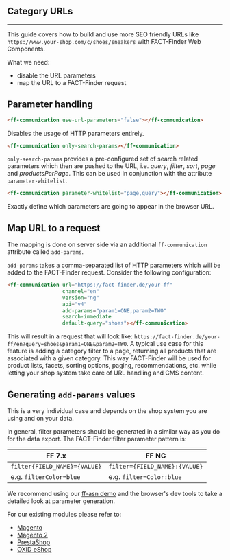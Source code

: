 ## Category URLs
---

This guide covers how to build and use more SEO friendly URLs like `https://www.your-shop.com/c/shoes/sneakers` with FACT-Finder Web Components.

What we need:
- disable the URL parameters
- map the URL to a FACT-Finder request

## Parameter handling
```html
<ff-communication use-url-parameters="false"></ff-communication>
```
Disables the usage of HTTP parameters entirely.

 ```html
<ff-communication only-search-params></ff-communication>
```
`only-search-params` provides a pre-configured set of search related parameters which then are pushed to the URL, i.e. _query_, _filter_, _sort_, _page_ and _productsPerPage_. This can be used in conjunction with the attribute `parameter-whitelist`.

 ```html
<ff-communication parameter-whitelist="page,query"></ff-communication>
```
Exactly define which parameters are going to appear in the browser URL.


## Map URL to a request
The mapping is done on server side via an additional `ff-communication` attribute called `add-params`. 

`add-params` takes a comma-separated list of HTTP parameters which will be added to the FACT-Finder request. 
Consider the following configuration:

```html
<ff-communication url="https://fact-finder.de/your-ff" 
                  channel="en"
                  version="ng"
                  api="v4"
                  add-params="param1=ONE,param2=TWO"
                  search-immediate
                  default-query="shoes"></ff-communication>
```
This will result in a request that will look like: `https://fact-finder.de/your-ff/en?query=shoes&param1=ONE&param2=TWO`.
A typical use case for this feature is adding a category filter to a page, returning all products that are associated with a given category.
This way FACT-Finder will be used for product lists, facets, sorting options, paging, recommendations, etc. while letting your shop system take care of URL handling and CMS content.

## Generating `add-params` values
This is a very individual case and depends on the shop system you are using and on your data.

In general, filter parameters should be generated in a similar way as you do for the data export.
The FACT-Finder filter parameter pattern is:

| FF 7.x | FF NG |
| ------ | ----- |
| `filter{FIELD_NAME}={VALUE}` | `filter={FIELD_NAME}:{VALUE}` |
| e.g. `filterColor=blue`      | e.g. `filter=Color:blue`      |

We recommend using our [ff-asn demo](https://github.com/FACT-Finder-Web-Components/demos/tree/release/4.x/ff-asn) and the browser's dev tools to take a detailed look at parameter generation. 

For our existing modules please refer to:
- [Magento](https://github.com/FACT-Finder-Web-Components/magento1-module)
- [Magento 2](https://github.com/FACT-Finder-Web-Components/magento2-module)
- [PrestaShop](https://github.com/FACT-Finder-Web-Components/prestashop-module)
- [OXID eShop](https://github.com/FACT-Finder-Web-Components/oxid-eshop-module)
